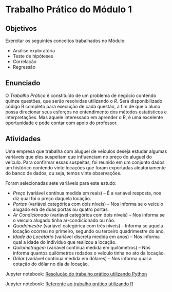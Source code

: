 # Trabalho Prático do Módulo 1

## Objetivos

Exercitar os seguintes conceitos trabalhados no Módulo:

- Análise exploratória
- Teste de hipóteses
- Correlação
- Regressão

## Enunciado

O _Trabalho Prático_ é constituído de um problema de negócio contendo quinze questões, que serão resolvidas utilizando o _R_. Será disponibilizado código R completo para execução de cada questão, a fim de que o aluno possa direcionar seus esforços no entendimento dos métodos estatísticos e interpretações. Mas àquele interessado em aprender o R, é uma excelente oportunidade e pode contar com apoio do professor.

## Atividades

Uma empresa que trabalha com aluguel de veículos deseja estudar algumas variáveis que eles suspeitam que influenciam no preço do aluguel do veículo. Para confirmar essas suspeitas, foi reunido em um conjunto dados um histórico contendo vinte locações que foram exportadas aleatoriamente do banco de dados, ou seja, temos vinte observações.

Foram selecionadas sete variáveis para este estudo:

- _Preço_ (variável contínua medida em reais) – É a variável resposta, nos diz qual foi o preço daquela locação.
- _Portas_ (variável categórica com dois níveis) – Nos informa se o veículo alugado era de duas portas ou quatro portas.
- _Ar Condicionado_ (variável categórica com dois níveis) – Nos informa se o veículo alugado tinha ar-condicionado ou não.
- _Quadrimestre_ (variável categórica com três níveis) – Informa se aquela locação ocorreu no primeiro, segundo ou terceiro quadrimestre do ano.
- _Idade do Locatário_ (variável discreta medida em anos) – Nos informa qual a idade do indivíduo que realizou a locação.
- _Quilometragem_ (variável contínua medida em quilómetros) – Nos informa quantos quilómetros rodados o veículo tinha no ato da locação.
- _Dólar_ (variável contínua medida em dólares) – Nos informa qual a cotação do dólar no dia da locação.

Jupyter notebook: [Resolução do trabalho prático utilizando Python](trabalho_pratico_python.ipynb)

Jupyter notebook: [Referente ao trabalho prático utilizando R](trabalho_pratico_r.ipynb)
